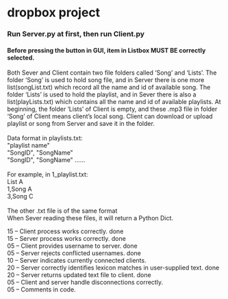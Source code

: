 # dropbox project
### Run Server.py at first, then run Client.py
#### Before pressing the button in GUI, item in Listbox MUST BE correctly selected.
Both Sever and Client contain two file folders called ‘Song’ and ‘Lists’. The folder ‘Song’ is used to hold song file, and in Server there is one more list(songList.txt) which record all the name and id of available song. The folder ‘Lists’ is used to hold the playlist, and in Sever there is also a list(playLists.txt) which contains all the name and id of available playlists. At beginning, the folder ‘Lists’ of Client is empty, and these .mp3 file in folder ‘Song’ of Client means client’s local song. Client can download or upload playlist or song from Server and save it in the folder.
<br><br>
Data format in playlists.txt: <br>
"playlist name" <br>
"SongID", "SongName" <br>
"SongID", "SongName" …… <br> <br>
For example, in 1_playlist.txt: <br>
List A <br>
1,Song A <br>
3,Song C <br> <br>
The other .txt file is of the same format <br>
When Sever reading these files, it will return a Python Dict. <br>

15 – Client process works correctly. done <br>
15 – Server process works correctly. done <br>
05 – Client provides username to server. done <br>
05 – Server rejects conflicted usernames. done<br>
10 – Server indicates currently connected clients.<br>
20 – Server correctly identifies lexicon matches in user-supplied text. done<br>
20 – Server returns updated text file to client. done <br>
05 – Client and server handle disconnections correctly.<br>
05 – Comments in code.<br>
